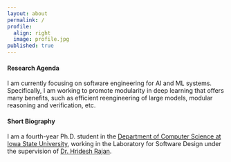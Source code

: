 ```yaml
---
layout: about
permalink: /
profile:
  align: right
  image: profile.jpg
published: true
---
```


#### Research Agenda
I am currently focusing on software engineering for AI and ML systems. Specifically, I am working to promote modularity in deep learning that offers many benefits, such as efficient reengineering of large models, modular reasoning and verification, etc.

#### Short Biography
I am a fourth-year Ph.D. student in the <a href="https://www.cs.iastate.edu/">Department of Computer Science at Iowa State University</a>, working in the Laboratory for Software Design under the supervision of <a href="https://www.cs.iastate.edu/hridesh">Dr. Hridesh Rajan</a>.

